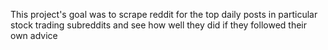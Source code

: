 This project's goal was to scrape reddit for the top daily posts in particular stock trading subreddits and see how well they did if they followed their own advice
